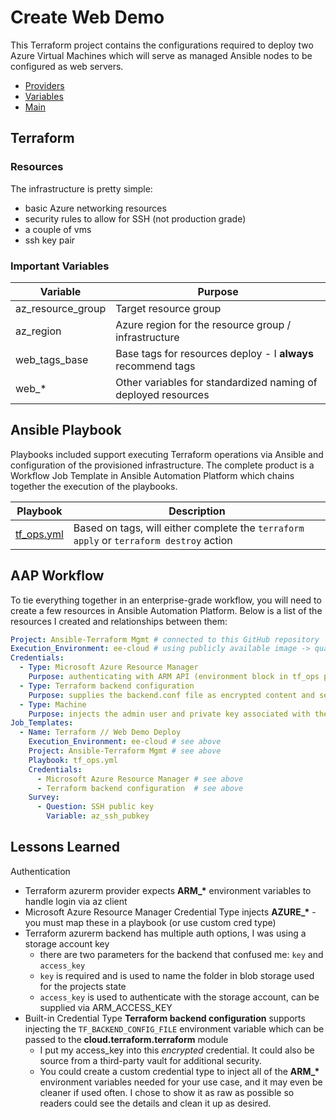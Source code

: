 # Create Web Demo

This Terraform project contains the configurations required to deploy two Azure Virtual Machines which will serve as managed Ansible nodes to be configured as web servers.

- [Providers](./providers.tf)
- [Variables](./variables.tf)
- [Main](./main.tf)

## Terraform

### Resources

The infrastructure is pretty simple:
- basic Azure networking resources
- security rules to allow for SSH (not production grade)
- a couple of vms
- ssh key pair

### Important Variables

| Variable | Purpose |
| --- | --- |
| az_resource_group | Target resource group |
| az_region | Azure region for the resource group / infrastructure |
| web_tags_base | Base tags for resources deploy - I **always** recommend tags |
| web_* | Other variables for standardized naming of deployed resources |

## Ansible Playbook

Playbooks included support executing Terraform operations via Ansible and configuration of the provisioned infrastructure. The complete product is a Workflow Job Template in Ansible Automation Platform which chains together the execution of the playbooks.

| Playbook | Description |
| --- | --- |
| [tf_ops.yml](./ansible/tf_ops.yml) | Based on tags, will either complete the `terraform apply` or `terraform destroy` action |

## AAP Workflow

To tie everything together in an enterprise-grade workflow, you will need to create a few resources in Ansible Automation Platform. Below is a list of the resources I created and relationships between them:

```yaml
Project: Ansible-Terraform Mgmt # connected to this GitHub repository
Execution_Environment: ee-cloud # using publicly available image -> quay.io/scottharwell/cloud-ee
Credentials:
  - Type: Microsoft Azure Resource Manager
    Purpose: authenticating with ARM API (environment block in tf_ops playbook)
  - Type: Terraform backend configuration
    Purpose: supplies the backend.conf file as encrypted content and sets the TF_BACKEND_CONFIG_FILE environment variable
  - Type: Machine
    Purpose: injects the admin user and private key associated with the key-pair tied to the VMs in Azure for SSH
Job_Templates:
  - Name: Terraform // Web Demo Deploy
    Execution_Environment: ee-cloud # see above
    Project: Ansible-Terraform Mgmt # see above
    Playbook: tf_ops.yml
    Credentials:
      - Microsoft Azure Resource Manager # see above
      - Terraform backend configuration  # see above
    Survey:
      - Question: SSH public key
        Variable: az_ssh_pubkey
```

## Lessons Learned

Authentication
- Terraform azurerm provider expects **ARM_\*** environment variables to handle login via az client
- Microsoft Azure Resource Manager Credential Type injects **AZURE_\*** - you must map these in a playbook (or use custom cred type)
- Terraform azurerm backend has multiple auth options, I was using a storage account key
  - there are two parameters for the backend that confused me: `key` and `access_key`
  - `key` is required and is used to name the folder in blob storage used for the projects state
  - `access_key` is used to authenticate with the storage account, can be supplied via ARM_ACCESS_KEY
- Built-in Credential Type **Terraform backend configuration** supports injecting the `TF_BACKEND_CONFIG_FILE` environment variable which can be passed to the **cloud.terraform.terraform** module
  - I put my access_key into this _encrypted_ credential. It could also be source from a third-party vault for additional security.
  - You could create a custom credential type to inject all of the **ARM_\*** environment variables needed for your use case, and it may even be cleaner if used often. I chose to show it as raw as possible so readers could see the details and clean it up as desired.